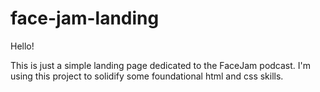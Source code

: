 # face-jam-landing

Hello!

This is just a simple landing page dedicated to the FaceJam podcast. 
I'm using this project to solidify some foundational html and css skills.